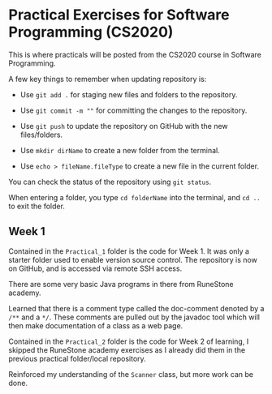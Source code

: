 # Practical Exercises for Software Programming (CS2020)

This is where practicals will be posted from the CS2020 course in Software Programming.

A few key things to remember when updating repository is:

* Use `git add .` for staging new files and folders to the repository.
* Use `git commit -m ""` for committing the changes to the repository.
* Use `git push` to update the repository on GitHub with the new files/folders.

* Use `mkdir dirName` to create a new folder from the terminal.
* Use `echo > fileName.fileType` to create a new file in the current folder.

You can check the status of the repository using `git status`.

When entering a folder, you type `cd folderName` into the terminal, and `cd ..` to exit the folder.

## Week 1

Contained in the `Practical_1` folder is the code for Week 1. It was only a starter folder used to enable version source control. The repository is now on GitHub, and is accessed via remote SSH access.

There are some very basic Java programs in there from RuneStone academy.

Learned that there is a comment type called the doc-comment denoted by a `/**` and a `*/`. These comments are pulled out by the javadoc tool which will then make documentation of a class as a web page.

Contained in the `Practical_2` folder is the code for Week 2 of learning, I skipped the RuneStone academy exercises as I already did them in the previous practical folder/local repository.

Reinforced my understanding of the `Scanner` class, but more work can be done.